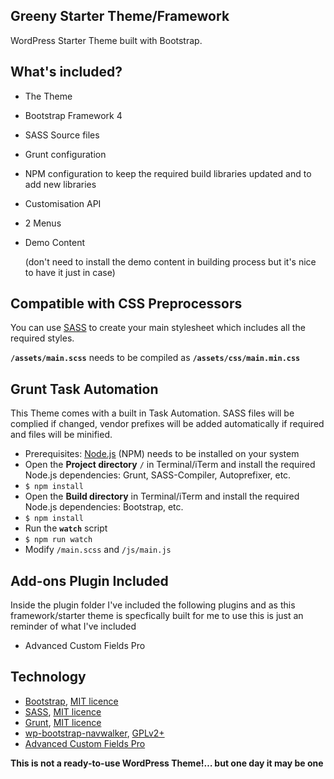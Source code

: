 ## Greeny Starter Theme/Framework

WordPress Starter Theme built with Bootstrap. 


## What's included?
* The Theme

* Bootstrap Framework 4

* SASS Source files

* Grunt configuration

* NPM configuration to keep the required build libraries updated and to add new libraries

* Customisation API

* 2 Menus

* Demo Content 

  (don't need to install the demo content in building process but it's nice to have it just in case) 


## Compatible with CSS Preprocessors
You can use [SASS](http://sass-lang.com) to create your main stylesheet which includes all the required styles.

**`/assets/main.scss`** needs to be compiled as **`/assets/css/main.min.css`**


## Grunt Task Automation
This Theme comes with a built in Task Automation. SASS files will be complied if changed, vendor prefixes will be added automatically if required and files will be minified.

* Prerequisites: [Node.js](https://nodejs.org) (NPM) needs to be installed on your system
* Open the **Project directory** `/` in Terminal/iTerm and install the required Node.js dependencies: Grunt, SASS-Compiler, Autoprefixer, etc.
* `$ npm install`
* Open the **Build directory** in Terminal/iTerm and install the required Node.js dependencies: Bootstrap, etc.
* `$ npm install`
* Run the **`watch`** script
* `$ npm run watch`
* Modify `/main.scss` and `/js/main.js`


## Add-ons Plugin Included
Inside the plugin folder I've included the following plugins and as this framework/starter theme is specfically built for me to use this is just an reminder of what I've included

- Advanced Custom Fields Pro


## Technology

* [Bootstrap](https://github.com/twbs/bootstrap), [MIT licence](https://github.com/twbs/bootstrap/blob/master/LICENSE)
* [SASS](https://github.com/sass/sass), [MIT licence](https://github.com/sass/sass/blob/stable/MIT-LICENSE)
* [Grunt](https://github.com/gruntjs/grunt), [MIT licence](https://github.com/gruntjs/grunt/blob/master/LICENSE)
* [wp-bootstrap-navwalker](https://github.com/twittem/wp-bootstrap-navwalker), [GPLv2+](https://github.com/twittem/wp-bootstrap-navwalker/blob/master/LICENSE.txt)
* [Advanced Custom Fields Pro](https://www.advancedcustomfields.com/pro/ )

**This is not a ready-to-use WordPress Theme!… but one day it may be one**

